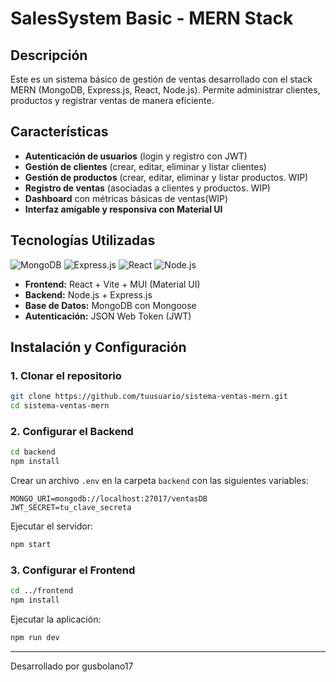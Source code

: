 # SalesSystem Basic - MERN Stack

## Descripción
Este es un sistema básico de gestión de ventas desarrollado con el stack MERN (MongoDB, Express.js, React, Node.js). Permite administrar clientes, productos y registrar ventas de manera eficiente.

## Características
- **Autenticación de usuarios** (login y registro con JWT)
- **Gestión de clientes** (crear, editar, eliminar y listar clientes)
- **Gestión de productos** (crear, editar, eliminar y listar productos. WIP)
- **Registro de ventas** (asociadas a clientes y productos. WIP)
- **Dashboard** con métricas básicas de ventas(WIP)
- **Interfaz amigable y responsiva con Material UI**

## Tecnologías Utilizadas
![MongoDB](https://img.shields.io/badge/MongoDB-47A248?style=for-the-badge&logo=mongodb&logoColor=white)
![Express.js](https://img.shields.io/badge/Express.js-000000?style=for-the-badge&logo=express&logoColor=white)
![React](https://img.shields.io/badge/React-20232A?style=for-the-badge&logo=react&logoColor=61DAFB)
![Node.js](https://img.shields.io/badge/Node.js-43853D?style=for-the-badge&logo=node.js&logoColor=white)

- **Frontend:** React + Vite + MUI (Material UI)
- **Backend:** Node.js + Express.js
- **Base de Datos:** MongoDB con Mongoose
- **Autenticación:** JSON Web Token (JWT)


## Instalación y Configuración

### 1. Clonar el repositorio
```sh
git clone https://github.com/tuusuario/sistema-ventas-mern.git
cd sistema-ventas-mern
```

### 2. Configurar el Backend
```sh
cd backend
npm install
```
Crear un archivo `.env` en la carpeta `backend` con las siguientes variables:
```
MONGO_URI=mongodb://localhost:27017/ventasDB
JWT_SECRET=tu_clave_secreta
```
Ejecutar el servidor:
```sh
npm start
```

### 3. Configurar el Frontend
```sh
cd ../frontend
npm install
```
Ejecutar la aplicación:
```sh
npm run dev
```
---
Desarrollado por gusbolano17
